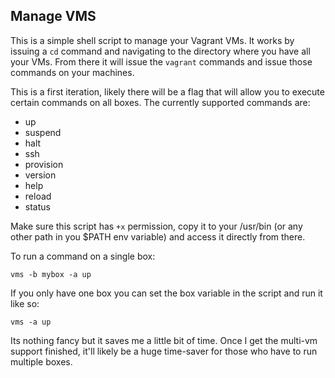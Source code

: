 ## Manage VMS

This is a simple shell script to manage your Vagrant VMs. It works by issuing a `cd` command and navigating to the directory
where you have all your VMs. From there it will issue the `vagrant` commands and issue those commands on your machines.

This is a first iteration, likely there will be a flag that will allow you to execute certain commands on all boxes.
The currently supported commands are:

* up
* suspend
* halt
* ssh
* provision
* version
* help
* reload
* status

Make sure this script has `+x` permission, copy it to your /usr/bin (or any other path in you $PATH env variable)
and access it directly from there.

To run a command on a single box:

`vms -b mybox -a up`

If you only have one box you can set the box variable in the script and run it like so:

`vms -a up`

Its nothing fancy but it saves me a little bit of time. Once I get the multi-vm support finished, it'll likely be a
huge time-saver for those who have to run multiple boxes.
